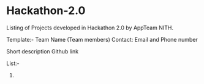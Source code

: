 # Hackathon-2.0

Listing of Projects developed in Hackathon 2.0 by AppTeam NITH.

Template:-
Team Name (Team members)
Contact: Email and Phone number

Short description
Github link

List:-

1.

